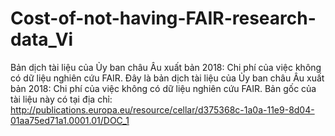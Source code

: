 # Cost-of-not-having-FAIR-research-data_Vi
Bản dịch tài liệu của Ủy ban châu Âu xuất bản 2018: Chi phí của việc không có dữ liệu nghiên cứu FAIR.
Đây là bản dịch tài liệu của Ủy ban châu Âu xuất bản 2018: Chi phí của việc không có dữ liệu nghiên cứu FAIR. Bản gốc của tài liệu này có tại địa chỉ: http://publications.europa.eu/resource/cellar/d375368c-1a0a-11e9-8d04-01aa75ed71a1.0001.01/DOC_1
